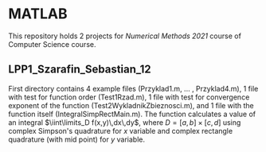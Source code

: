 # MATLAB

This repository holds 2 projects for *Numerical Methods 2021* course of Computer Science course.  

## LPP1_Szarafin_Sebastian_12

First directory contains 4 example files (Przyklad1.m, ... , Przyklad4.m), 1 file with test for function order (Test1Rzad.m), 1 file with test for convergence exponent of the function (Test2WykladnikZbieznosci.m), and 1 file with the function itself (IntegralSimpRectMain.m). The function calculates a value of an integral $\iint\limits_D f(x,y)\,dx\,dy$, where $D = [a,b] \times [c,d]$ using complex Simpson's quadrature for $x$ variable and complex rectangle quadrature (with mid point) for $y$ variable.

